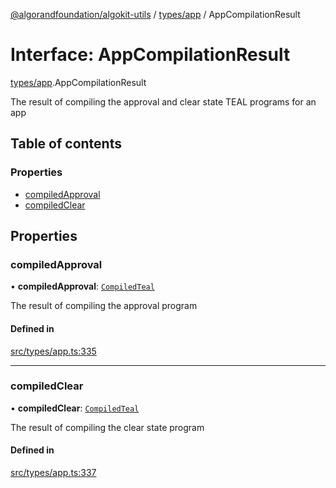 [@algorandfoundation/algokit-utils](../README.md) / [types/app](../modules/types_app.md) / AppCompilationResult

# Interface: AppCompilationResult

[types/app](../modules/types_app.md).AppCompilationResult

The result of compiling the approval and clear state TEAL programs for an app

## Table of contents

### Properties

- [compiledApproval](types_app.AppCompilationResult.md#compiledapproval)
- [compiledClear](types_app.AppCompilationResult.md#compiledclear)

## Properties

### compiledApproval

• **compiledApproval**: [`CompiledTeal`](types_app.CompiledTeal.md)

The result of compiling the approval program

#### Defined in

[src/types/app.ts:335](https://github.com/lempira/algokit-utils-ts/blob/main/src/types/app.ts#L335)

___

### compiledClear

• **compiledClear**: [`CompiledTeal`](types_app.CompiledTeal.md)

The result of compiling the clear state program

#### Defined in

[src/types/app.ts:337](https://github.com/lempira/algokit-utils-ts/blob/main/src/types/app.ts#L337)
